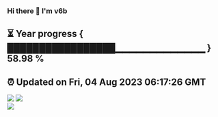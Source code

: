 ### Hi there 👋  I'm v6b  
⏳ Year progress { █████████████████▁▁▁▁▁▁▁▁▁▁▁▁▁ } 58.98 %
---
⏰ Updated on Fri, 04 Aug 2023 06:17:26 GMT
---
![](https://github-readme-stats.vercel.app/api?username=v6b&bg_color=30,e96443,904e95&title_color=fff&text_color=fff&layout=compact)
![](https://github-readme-stats.vercel.app/api/top-langs/?username=v6b&layout=compact&bg_color=30,e96443,904e95&title_color=fff&text_color=fff)  
![](https://gcore.jsdelivr.net/gh/v6b/v6b@main/assets/github-contribution-grid-snake.svg)

